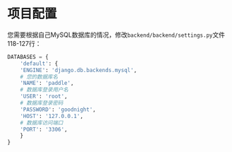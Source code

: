 # 项目配置

您需要根据自己MySQL数据库的情况，修改`backend/backend/settings.py`文件118-127行：

```python
DATABASES = {
    'default': {
    'ENGINE': 'django.db.backends.mysql',
    # 您的数据库名
    'NAME': 'paddle',
    # 数据库登录用户名
    'USER': 'root',
    # 数据库登录密码
    'PASSWORD': 'goodnight',
    'HOST': '127.0.0.1',
    # 数据库访问端口
    'PORT': '3306',
    }
}

```
